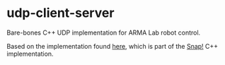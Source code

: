 # udp-client-server
Bare-bones C++ UDP implementation for ARMA Lab robot control. 

Based on the implementation found [here](https://linux.m2osw.com/c-implementation-udp-clientserver), which is part of the [Snap!](https://snapwebsites.org/) C++ implementation. 
